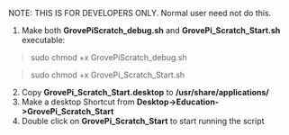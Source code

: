 NOTE: THIS IS FOR DEVELOPERS ONLY.  Normal user need not do this.

1. Make both **GrovePiScratch_debug.sh** and **GrovePi_Scratch_Start.sh** executable:

  > sudo chmod +x GrovePiScratch_debug.sh

  > sudo chmod +x GrovePi_Scratch_Start.sh

2. Copy **GrovePi_Scratch_Start.desktop** to **/usr/share/applications/**
3. Make a desktop Shortcut from **Desktop->Education->GrovePi_Scratch_Start**
3. Double click on **GrovePi_Scratch_Start** to start running the script

	